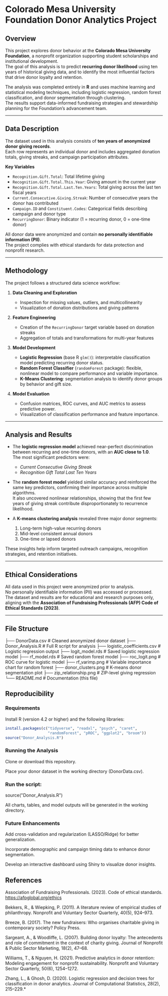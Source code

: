 # Colorado Mesa University Foundation Donor Analytics Project

## Overview
This project explores donor behavior at the **Colorado Mesa University Foundation**, a nonprofit organization supporting student scholarships and institutional development.  
The goal of this analysis is to predict **recurring donor likelihood** using ten years of historical giving data, and to identify the most influential factors that drive donor loyalty and retention.

The analysis was completed entirely in **R** and uses machine learning and statistical modeling techniques, including logistic regression, random forest classification, and donor segmentation through clustering.  
The results support data-informed fundraising strategies and stewardship planning for the Foundation’s advancement team.

---

## Data Description
The dataset used in this analysis consists of **ten years of anonymized donor giving records**.  
Each row represents an individual donor and includes aggregated donation totals, giving streaks, and campaign participation attributes.  

**Key Variables**
- `Recognition.Gift.Total`: Total lifetime giving  
- `Recognition.Gift.Total.This.Year`: Giving amount in the current year  
- `Recognition.Gift.Total.Last.Ten.Years`: Total giving across the last ten fiscal years  
- `Current.Consecutive.Giving.Streak`: Number of consecutive years the donor has contributed  
- `Campaign.ID` and `Constituent.Codes`: Categorical fields describing campaign and donor type  
- `RecurringDonor`: Binary indicator (1 = recurring donor, 0 = one-time donor)

All donor data were anonymized and contain **no personally identifiable information (PII)**.  
The project complies with ethical standards for data protection and nonprofit research.

---

## Methodology
The project follows a structured data science workflow:

1. **Data Cleaning and Exploration**
   - Inspection for missing values, outliers, and multicollinearity  
   - Visualization of donation distributions and giving patterns  

2. **Feature Engineering**
   - Creation of the `RecurringDonor` target variable based on donation streaks  
   - Aggregation of totals and transformations for multi-year features  

3. **Model Development**
   - **Logistic Regression** (base R `glm()`): interpretable classification model predicting recurring donor status.  
   - **Random Forest Classifier** (`randomForest` package): flexible, nonlinear model to compare performance and variable importance.  
   - **K-Means Clustering**: segmentation analysis to identify donor groups by behavior and gift size.

4. **Model Evaluation**
   - Confusion matrices, ROC curves, and AUC metrics to assess predictive power.  
   - Visualization of classification performance and feature importance.

---

## Analysis and Results
- The **logistic regression model** achieved near-perfect discrimination between recurring and one-time donors, with an **AUC close to 1.0**.  
  The most significant predictors were:
  - *Current Consecutive Giving Streak*
  - *Recognition Gift Total Last Ten Years*
  
- The **random forest model** yielded similar accuracy and reinforced the same key predictors, confirming their importance across multiple algorithms.  
  It also uncovered nonlinear relationships, showing that the first few years of giving streak contribute disproportionately to recurrence likelihood.

- A **K-means clustering analysis** revealed three major donor segments:
  1. Long-term high-value recurring donors  
  2. Mid-level consistent annual donors  
  3. One-time or lapsed donors  

These insights help inform targeted outreach campaigns, recognition strategies, and retention initiatives.

---

## Ethical Considerations
All data used in this project were anonymized prior to analysis.  
No personally identifiable information (PII) was accessed or processed.  
The dataset and results are for educational and research purposes only, aligning with the **Association of Fundraising Professionals (AFP) Code of Ethical Standards (2023)**.

---

## File Structure
├── DonorData.csv # Cleaned anonymized donor dataset
├── Donor_Analysis.R # Full R script for analysis
├── logistic_coefficients.csv # Logistic regression output
├── logit_model.rds # Saved logistic regression model
├── rf_model.rds # Saved random forest model
├── roc_logit.png # ROC curve for logistic model
├── rf_varimp.png # Variable importance chart for random forest
├── donor_clusters.png # K-means donor segmentation plot
├── zip_relationship.png # ZIP-level giving regression
└── README.md # Documentation (this file)
## Reproducibility
### Requirements
Install R (version 4.2 or higher) and the following libraries:
```r
install.packages(c("tidyverse", "readxl", "psych", "caret", 
                   "randomForest", "pROC", "ggplot2", "broom"))
source("Donor_Analysis.R")
```

### Running the Analysis

Clone or download this repository.

Place your donor dataset in the working directory (DonorData.csv).

### Run the script:

source("Donor_Analysis.R")


All charts, tables, and model outputs will be generated in the working directory.

### Future Enhancements

Add cross-validation and regularization (LASSO/Ridge) for better generalization.

Incorporate demographic and campaign timing data to enhance donor segmentation.

Develop an interactive dashboard using Shiny to visualize donor insights.

## References

Association of Fundraising Professionals. (2023). Code of ethical standards. https://afpglobal.org/ethics

Bekkers, R., & Wiepking, P. (2011). A literature review of empirical studies of philanthropy. Nonprofit and Voluntary Sector Quarterly, 40(5), 924–973.

Breeze, B. (2017). The new fundraisers: Who organises charitable giving in contemporary society? Policy Press.

Sargeant, A., & Woodliffe, L. (2007). Building donor loyalty: The antecedents and role of commitment in the context of charity giving. Journal of Nonprofit & Public Sector Marketing, 18(2), 47–68.

Williams, T., & Nguyen, H. (2021). Predictive analytics in donor retention: Modeling engagement for nonprofit sustainability. Nonprofit and Voluntary Sector Quarterly, 50(6), 1254–1272.

Zhang, L., & Ghosh, D. (2020). Logistic regression and decision trees for classification in donor analytics. Journal of Computational Statistics, 28(2), 215–229.*
